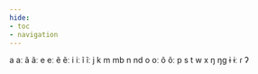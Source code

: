 ```yaml
---
hide:
- toc
- navigation
---
```

a
aː
ã
ãː
e
eː
ẽ
ẽː
i
iː
ĩ
ĩː
j
k
m
mb
n
nd
o
oː
õ
õː
p
s
t
w
x
ŋ
ŋɡ
ɨ
ɨː
ɾ
ʔ
